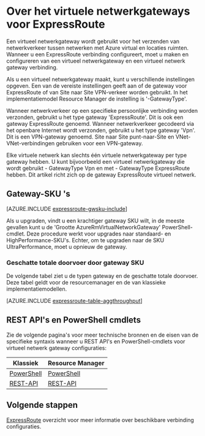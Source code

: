 <properties 
   pageTitle="Over ExpressRoute virtueel netwerkgateways | Microsoft Azure"
   description="Meer informatie over virtueel netwerkgateways voor ExpressRoute."
   services="expressroute"
   documentationCenter="na"
   authors="cherylmc"
   manager="carmonm"
   editor=""
   tags="azure-resource-manager, azure-service-management"/>
<tags 
   ms.service="expressroute"
   ms.devlang="na"
   ms.topic="article"
   ms.tgt_pltfrm="na"
   ms.workload="infrastructure-services"
   ms.date="10/03/2016"
   ms.author="cherylmc" />

# <a name="about-virtual-network-gateways-for-expressroute"></a>Over het virtuele netwerkgateways voor ExpressRoute


Een virtueel netwerkgateway wordt gebruikt voor het verzenden van netwerkverkeer tussen netwerken met Azure virtual en locaties ruimten. Wanneer u een ExpressRoute verbinding configureert, moet u maken en configureren van een virtueel netwerkgateway en een virtueel netwerk gateway verbinding.

Als u een virtueel netwerkgateway maakt, kunt u verschillende instellingen opgeven. Een van de vereiste instellingen geeft aan of de gateway voor ExpressRoute of van Site naar Site VPN-verkeer worden gebruikt. In het implementatiemodel Resource Manager de instelling is '-GatewayType'.

Wanneer netwerkverkeer op een specifieke persoonlijke verbinding worden verzonden, gebruikt u het type gateway 'ExpressRoute'. Dit is ook een gateway ExpressRoute genoemd. Wanneer netwerkverkeer gecodeerd via het openbare Internet wordt verzonden, gebruikt u het type gateway 'Vpn'. Dit is een VPN-gateway genoemd. Site naar Site punt-naar-Site en VNet-VNet-verbindingen gebruiken voor een VPN-gateway. 

Elke virtuele netwerk kan slechts één virtuele netwerkgateway per type gateway hebben. U kunt bijvoorbeeld een virtueel netwerkgateway die wordt gebruikt - GatewayType Vpn en met - GatewayType ExpressRoute hebben. Dit artikel richt zich op de gateway ExpressRoute virtueel netwerk.

## <a name="gwsku"></a>Gateway-SKU 's

[AZURE.INCLUDE [expressroute-gwsku-include](../../includes/expressroute-gwsku-include.md)]

Als u upgraden, vindt u een krachtiger gateway SKU wilt, in de meeste gevallen kunt u de 'Grootte AzureRmVirtualNetworkGateway' PowerShell-cmdlet. Deze procedure werkt voor upgrades naar standaard- en HighPerformance-SKU's. Echter, om te upgraden naar de SKU UltraPerformance, moet u opnieuw de gateway.

###  <a name="aggthroughput"></a>Geschatte totale doorvoer door gateway SKU


De volgende tabel ziet u de typen gateway en de geschatte totale doorvoer. Deze tabel geldt voor de resourcemanager en de van klassieke implementatiemodellen.

[AZURE.INCLUDE [expressroute-table-aggthroughput](../../includes/expressroute-table-aggtput-include.md)] 


## <a name="resources"></a>REST API's en PowerShell cmdlets

Zie de volgende pagina's voor meer technische bronnen en de eisen van de specifieke syntaxis wanneer u REST API's en PowerShell-cmdlets voor virtueel netwerk gateway configuraties:

|**Klassiek** | **Resource Manager**|
|-----|----|
|[PowerShell](https://msdn.microsoft.com/library/mt270335.aspx)|[PowerShell](https://msdn.microsoft.com/library/mt163510.aspx)|
|[REST-API](https://msdn.microsoft.com/library/jj154113.aspx)|[REST-API](https://msdn.microsoft.com/library/mt163859.aspx)|


## <a name="next-steps"></a>Volgende stappen

[ExpressRoute](expressroute-introduction.md) overzicht voor meer informatie over beschikbare verbinding configuraties. 







 
